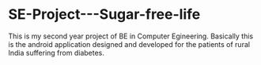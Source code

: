 # SE-Project---Sugar-free-life
This is my second year project of BE in Computer Egineering. Basically this is the android application designed and developed for the patients of rural India suffering from diabetes.
